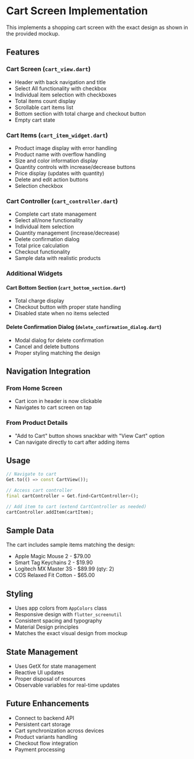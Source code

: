 # Cart Screen Implementation

This implements a shopping cart screen with the exact design as shown in the provided mockup.

## Features

### Cart Screen (`cart_view.dart`)
- Header with back navigation and title
- Select All functionality with checkbox
- Individual item selection with checkboxes
- Total items count display
- Scrollable cart items list
- Bottom section with total charge and checkout button
- Empty cart state

### Cart Items (`cart_item_widget.dart`)
- Product image display with error handling
- Product name with overflow handling
- Size and color information display
- Quantity controls with increase/decrease buttons
- Price display (updates with quantity)
- Delete and edit action buttons
- Selection checkbox

### Cart Controller (`cart_controller.dart`)
- Complete cart state management
- Select all/none functionality
- Individual item selection
- Quantity management (increase/decrease)
- Delete confirmation dialog
- Total price calculation
- Checkout functionality
- Sample data with realistic products

### Additional Widgets

#### Cart Bottom Section (`cart_bottom_section.dart`)
- Total charge display
- Checkout button with proper state handling
- Disabled state when no items selected

#### Delete Confirmation Dialog (`delete_confirmation_dialog.dart`)
- Modal dialog for delete confirmation
- Cancel and delete buttons
- Proper styling matching the design

## Navigation Integration

### From Home Screen
- Cart icon in header is now clickable
- Navigates to cart screen on tap

### From Product Details
- "Add to Cart" button shows snackbar with "View Cart" option
- Can navigate directly to cart after adding items

## Usage

```dart
// Navigate to cart
Get.to(() => const CartView());

// Access cart controller
final cartController = Get.find<CartController>();

// Add item to cart (extend CartController as needed)
cartController.addItem(cartItem);
```

## Sample Data

The cart includes sample items matching the design:
- Apple Magic Mouse 2 - $79.00
- Smart Tag Keychains 2 - $19.90  
- Logitech MX Master 3S - $89.99 (qty: 2)
- COS Relaxed Fit Cotton - $65.00

## Styling

- Uses app colors from `AppColors` class
- Responsive design with `flutter_screenutil`
- Consistent spacing and typography
- Material Design principles
- Matches the exact visual design from mockup

## State Management

- Uses GetX for state management
- Reactive UI updates
- Proper disposal of resources
- Observable variables for real-time updates

## Future Enhancements

- Connect to backend API
- Persistent cart storage
- Cart synchronization across devices
- Product variants handling
- Checkout flow integration
- Payment processing
